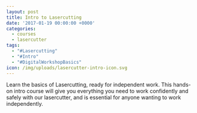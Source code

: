 ```yaml
---
layout: post
title: Intro to Lasercutting
date: '2017-01-19 00:00:00 +0000'
categories:
  - courses
  - lasercutter
tags:
  - "#Lasercutting"
  - "#Intro"
  - "#DigitalWorkshopBasics"
icon: /img/uploads/lasercutter-intro-icon.svg
---
```


Learn the basics of Lasercutting, ready for independent work. This hands-on intro course will give you everything you need to work confidently and safely with our lasercutter, and is essential for anyone wanting to work independently.
